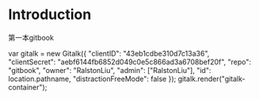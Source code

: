 # Introduction

第一本gitbook


<link rel="stylesheet" href="https://cdn.jsdelivr.net/npm/gitalk@1/dist/gitalk.css">
<script src="https://cdn.jsdelivr.net/npm/gitalk@1/dist/gitalk.min.js"></script>
<div id="gitalk-container"></div>
var gitalk = new Gitalk({
  "clientID": "43eb1cdbe310d7c13a36",
  "clientSecret": "aebf6144fb6852d049c0e5c866ad3a6708bef20f",
  "repo": "gitbook",
  "owner": "RalstonLiu",
  "admin": ["RalstonLiu"],
  "id": location.pathname,      
  "distractionFreeMode": false  
});
gitalk.render("gitalk-container");
